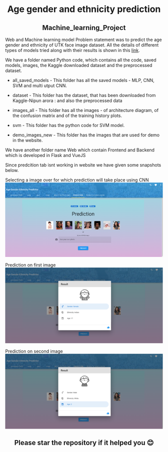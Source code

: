 
# <div align="center"> Age gender and ethnicity prediction <div>
## <div align="center"> Machine_learning_Project <div>

Web and Machine learning model
Problem statement was to predict the age gender and ethnicity of UTK face image dataset.
All the details of different types of models tried along with their results is shown in this [link](https://ritikajha.github.io/Machine_learning_Project/).


We have a folder named Python code, which contains all the code, saved models, images, the Kaggle downloaded dataset and the preprocessed dataset.

- all_saved_models - 
	This folder has all the saved models - MLP, CNN, SVM and multi utput CNN.
	
- dataset - 
	This folder has the dataset, that has been downloaded from Kaggle-Nipun arora :
	and also the preprocessed data

- images_all - 
	This folder has all the images - of architecture diagram, of the confusion matrix and of the training history plots.
	
- svm - 
	This folder has the python code for SVM model.
	
- demo_images_new - 
	This folder has the images that are used for demo in the website.
	

We have another folder name Web which contain Frontend and Backend which is developed in Flask and VueJS

Since predcition tab isnt working in website we have given some snapshots below.

Selecting a image over for which prediction will take place using CNN
![alt text](IMG/1.png)

Prediction on first image
![alt text](IMG/2.png)

Prediction on second image
![alt text](IMG/3.png)

## <div align="center">Please star the repository if it helped you 😊</div>
